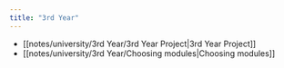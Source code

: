 ```yaml
---
title: "3rd Year"
---
```


- [[notes/university/3rd Year/3rd Year Project|3rd Year Project]]
- [[notes/university/3rd Year/Choosing modules|Choosing modules]]